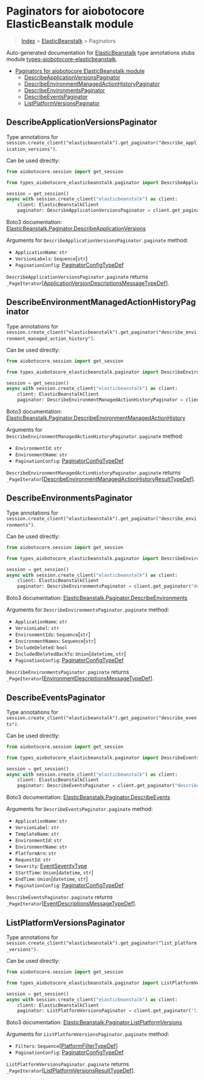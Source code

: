 <a id="paginators-for-aiobotocore-elasticbeanstalk-module"></a>

# Paginators for aiobotocore ElasticBeanstalk module

> [Index](..) > [ElasticBeanstalk](.) > Paginators

Auto-generated documentation for
[ElasticBeanstalk](https://boto3.amazonaws.com/v1/documentation/api/latest/reference/services/elasticbeanstalk.html#ElasticBeanstalk)
type annotations stubs module
[types-aiobotocore-elasticbeanstalk](https://pypi.org/project/types-aiobotocore-elasticbeanstalk/).

- [Paginators for aiobotocore ElasticBeanstalk module](#paginators-for-aiobotocore-elasticbeanstalk-module)
  - [DescribeApplicationVersionsPaginator](#describeapplicationversionspaginator)
  - [DescribeEnvironmentManagedActionHistoryPaginator](#describeenvironmentmanagedactionhistorypaginator)
  - [DescribeEnvironmentsPaginator](#describeenvironmentspaginator)
  - [DescribeEventsPaginator](#describeeventspaginator)
  - [ListPlatformVersionsPaginator](#listplatformversionspaginator)

<a id="describeapplicationversionspaginator"></a>

## DescribeApplicationVersionsPaginator

Type annotations for
`session.create_client("elasticbeanstalk").get_paginator("describe_application_versions")`.

Can be used directly:

```python
from aiobotocore.session import get_session

from types_aiobotocore_elasticbeanstalk.paginator import DescribeApplicationVersionsPaginator

session = get_session()
async with session.create_client("elasticbeanstalk") as client:
    client: ElasticBeanstalkClient
    paginator: DescribeApplicationVersionsPaginator = client.get_paginator("describe_application_versions")
```

Boto3 documentation:
[ElasticBeanstalk.Paginator.DescribeApplicationVersions](https://boto3.amazonaws.com/v1/documentation/api/latest/reference/services/elasticbeanstalk.html#ElasticBeanstalk.Paginator.DescribeApplicationVersions)

Arguments for `DescribeApplicationVersionsPaginator.paginate` method:

- `ApplicationName`: `str`
- `VersionLabels`: `Sequence`\[`str`\]
- `PaginationConfig`:
  [PaginatorConfigTypeDef](./type_defs.md#paginatorconfigtypedef)

`DescribeApplicationVersionsPaginator.paginate` returns
`_PageIterator`\[[ApplicationVersionDescriptionsMessageTypeDef](./type_defs.md#applicationversiondescriptionsmessagetypedef)\].

<a id="describeenvironmentmanagedactionhistorypaginator"></a>

## DescribeEnvironmentManagedActionHistoryPaginator

Type annotations for
`session.create_client("elasticbeanstalk").get_paginator("describe_environment_managed_action_history")`.

Can be used directly:

```python
from aiobotocore.session import get_session

from types_aiobotocore_elasticbeanstalk.paginator import DescribeEnvironmentManagedActionHistoryPaginator

session = get_session()
async with session.create_client("elasticbeanstalk") as client:
    client: ElasticBeanstalkClient
    paginator: DescribeEnvironmentManagedActionHistoryPaginator = client.get_paginator("describe_environment_managed_action_history")
```

Boto3 documentation:
[ElasticBeanstalk.Paginator.DescribeEnvironmentManagedActionHistory](https://boto3.amazonaws.com/v1/documentation/api/latest/reference/services/elasticbeanstalk.html#ElasticBeanstalk.Paginator.DescribeEnvironmentManagedActionHistory)

Arguments for `DescribeEnvironmentManagedActionHistoryPaginator.paginate`
method:

- `EnvironmentId`: `str`
- `EnvironmentName`: `str`
- `PaginationConfig`:
  [PaginatorConfigTypeDef](./type_defs.md#paginatorconfigtypedef)

`DescribeEnvironmentManagedActionHistoryPaginator.paginate` returns
`_PageIterator`\[[DescribeEnvironmentManagedActionHistoryResultTypeDef](./type_defs.md#describeenvironmentmanagedactionhistoryresulttypedef)\].

<a id="describeenvironmentspaginator"></a>

## DescribeEnvironmentsPaginator

Type annotations for
`session.create_client("elasticbeanstalk").get_paginator("describe_environments")`.

Can be used directly:

```python
from aiobotocore.session import get_session

from types_aiobotocore_elasticbeanstalk.paginator import DescribeEnvironmentsPaginator

session = get_session()
async with session.create_client("elasticbeanstalk") as client:
    client: ElasticBeanstalkClient
    paginator: DescribeEnvironmentsPaginator = client.get_paginator("describe_environments")
```

Boto3 documentation:
[ElasticBeanstalk.Paginator.DescribeEnvironments](https://boto3.amazonaws.com/v1/documentation/api/latest/reference/services/elasticbeanstalk.html#ElasticBeanstalk.Paginator.DescribeEnvironments)

Arguments for `DescribeEnvironmentsPaginator.paginate` method:

- `ApplicationName`: `str`
- `VersionLabel`: `str`
- `EnvironmentIds`: `Sequence`\[`str`\]
- `EnvironmentNames`: `Sequence`\[`str`\]
- `IncludeDeleted`: `bool`
- `IncludedDeletedBackTo`: `Union`\[`datetime`, `str`\]
- `PaginationConfig`:
  [PaginatorConfigTypeDef](./type_defs.md#paginatorconfigtypedef)

`DescribeEnvironmentsPaginator.paginate` returns
`_PageIterator`\[[EnvironmentDescriptionsMessageTypeDef](./type_defs.md#environmentdescriptionsmessagetypedef)\].

<a id="describeeventspaginator"></a>

## DescribeEventsPaginator

Type annotations for
`session.create_client("elasticbeanstalk").get_paginator("describe_events")`.

Can be used directly:

```python
from aiobotocore.session import get_session

from types_aiobotocore_elasticbeanstalk.paginator import DescribeEventsPaginator

session = get_session()
async with session.create_client("elasticbeanstalk") as client:
    client: ElasticBeanstalkClient
    paginator: DescribeEventsPaginator = client.get_paginator("describe_events")
```

Boto3 documentation:
[ElasticBeanstalk.Paginator.DescribeEvents](https://boto3.amazonaws.com/v1/documentation/api/latest/reference/services/elasticbeanstalk.html#ElasticBeanstalk.Paginator.DescribeEvents)

Arguments for `DescribeEventsPaginator.paginate` method:

- `ApplicationName`: `str`
- `VersionLabel`: `str`
- `TemplateName`: `str`
- `EnvironmentId`: `str`
- `EnvironmentName`: `str`
- `PlatformArn`: `str`
- `RequestId`: `str`
- `Severity`: [EventSeverityType](./literals.md#eventseveritytype)
- `StartTime`: `Union`\[`datetime`, `str`\]
- `EndTime`: `Union`\[`datetime`, `str`\]
- `PaginationConfig`:
  [PaginatorConfigTypeDef](./type_defs.md#paginatorconfigtypedef)

`DescribeEventsPaginator.paginate` returns
`_PageIterator`\[[EventDescriptionsMessageTypeDef](./type_defs.md#eventdescriptionsmessagetypedef)\].

<a id="listplatformversionspaginator"></a>

## ListPlatformVersionsPaginator

Type annotations for
`session.create_client("elasticbeanstalk").get_paginator("list_platform_versions")`.

Can be used directly:

```python
from aiobotocore.session import get_session

from types_aiobotocore_elasticbeanstalk.paginator import ListPlatformVersionsPaginator

session = get_session()
async with session.create_client("elasticbeanstalk") as client:
    client: ElasticBeanstalkClient
    paginator: ListPlatformVersionsPaginator = client.get_paginator("list_platform_versions")
```

Boto3 documentation:
[ElasticBeanstalk.Paginator.ListPlatformVersions](https://boto3.amazonaws.com/v1/documentation/api/latest/reference/services/elasticbeanstalk.html#ElasticBeanstalk.Paginator.ListPlatformVersions)

Arguments for `ListPlatformVersionsPaginator.paginate` method:

- `Filters`:
  `Sequence`\[[PlatformFilterTypeDef](./type_defs.md#platformfiltertypedef)\]
- `PaginationConfig`:
  [PaginatorConfigTypeDef](./type_defs.md#paginatorconfigtypedef)

`ListPlatformVersionsPaginator.paginate` returns
`_PageIterator`\[[ListPlatformVersionsResultTypeDef](./type_defs.md#listplatformversionsresulttypedef)\].
